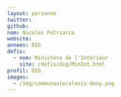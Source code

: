 ```yaml
---
layout: personne
twitter: 
github: 
nom: Nicolas Patriarca
website: 
annees: DIG
defis: 
  - nom: Ministère de l'Intérieur
    site: /defis/dig/MinInt.html
profil: DIG
images:
  - /img/communaute/alexis-deny.png
---
```

